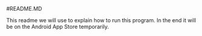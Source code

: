 #README.MD

This readme we will use to explain how to run this program. In the end it will be on the Android App Store temporarily.
